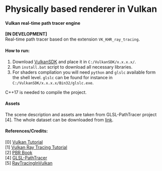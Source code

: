 # Physically based renderer in Vulkan
####  Vulkan real-time path tracer engine
**[IN DEVELOPMENT]**\
Real-time path tracer based on the extension `VK_KHR_ray_tracing`.

#### How to run:

1) Download [VulkanSDK](https://vulkan.lunarg.com/sdk/home#windows) and place it in `C:/VulkanSDK/x.x.x.x/`.
2) Run `install.bat` script to download all necessary libraries.
3) For shaders compliation you will need `python` and `glslc` available form the shell level. `glslc` can be found for instance in `C:/VulkanSDK/x.x.x.x/Bin32/glslc.exe`.

C++17 is needed to compile the project.

#### Assets
The scene description and assets are taken from GLSL-PathTracer project [4]. The whole dataset can be downloaded from [link](https://drive.google.com/file/d/1UFMMoVb5uB7WIvCeHOfQ2dCQSxNMXluB/view).

#### References/Credits:
[0] [Vulkan Tutorial](https://vulkan-tutorial.com/)\
[1] [Vulkan Ray Tracing Tutorial](https://nvpro-samples.github.io/vk_raytracing_tutorial_KHR/)\
[2] [PBR Book](http://www.pbr-book.org/3ed-2018/contents.html) \
[4] [GLSL-PathTracer](https://github.com/knightcrawler25/GLSL-PathTracer) \
[5] [RayTracingInVulkan](https://github.com/GPSnoopy/RayTracingInVulkan)